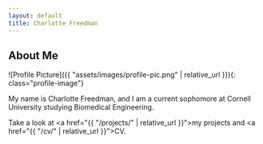 ```yaml
---
layout: default
title: Charlotte Freedman
---
```


## About Me


![Profile Picture]({{ "assets/images/profile-pic.png" | relative_url }}){: class="profile-image"}

My name is Charlotte Freedman, and I am a current sophomore at Cornell University studying Biomedical Engineering. 

Take a look at <a href="{{ "/projects/" | relative_url }}">my projects</a> and <a href="{{ "/cv/" | relative_url }}">CV</a>.

